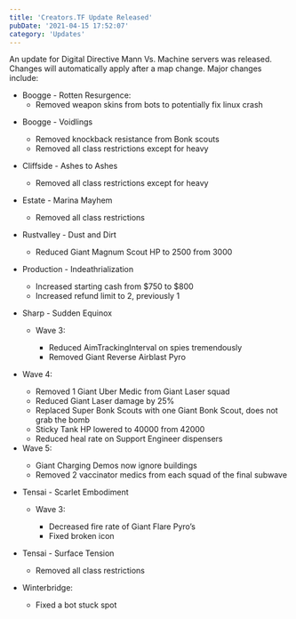 ```yaml
---
title: 'Creators.TF Update Released'
pubDate: '2021-04-15 17:52:07'
category: 'Updates'
---
```


<p>An update for Digital Directive Mann Vs. Machine servers was released. Changes will automatically apply after a map change. Major changes include:</p>
<ul>
<li style="font-weight: 400;" aria-level="1">Boogge - Rotten Resurgence:
<ul>
<li style="font-weight: 400;" aria-level="2">Removed weapon skins from bots to potentially fix linux crash</li>
</ul>
</li>
</ul>
<ul>
<li style="font-weight: 400;" aria-level="1">Boogge - Voidlings</li>
<ul>
<li style="font-weight: 400;" aria-level="2">Removed knockback resistance from Bonk scouts</li>
<li style="font-weight: 400;" aria-level="2">Removed all class restrictions except for heavy</li>
</ul>
</ul>
<ul>
<li style="font-weight: 400;" aria-level="1">Cliffside - Ashes to Ashes</li>
<ul>
<li style="font-weight: 400;" aria-level="2">Removed all class restrictions except for heavy</li>
</ul>
</ul>
<ul>
<li style="font-weight: 400;" aria-level="1">Estate - Marina Mayhem</li>
<ul>
<li style="font-weight: 400;" aria-level="2">Removed all class restrictions</li>
</ul>
</ul>
<ul>
<li style="font-weight: 400;" aria-level="1">Rustvalley - Dust and Dirt</li>
<ul>
<li style="font-weight: 400;" aria-level="2">Reduced Giant Magnum Scout HP to 2500 from 3000</li>
</ul>
</ul>
<ul>
<li style="font-weight: 400;" aria-level="1">Production - Indeathrialization</li>
<ul>
<li style="font-weight: 400;" aria-level="2">Increased starting cash from &#36;750 to &#36;800</li>
<li style="font-weight: 400;" aria-level="2">Increased refund limit to 2, previously 1</li>
</ul>
</ul>
<ul>
<li style="font-weight: 400;" aria-level="1">Sharp - Sudden Equinox</li>
<ul>
<li style="font-weight: 400;" aria-level="2">Wave 3:</li>
<ul>
<li style="font-weight: 400;" aria-level="3">Reduced AimTrackingInterval on spies tremendously</li>
<li style="font-weight: 400;" aria-level="3">Removed Giant Reverse Airblast Pyro</li>
</ul>
</ul>
</ul>
<ul>
<li style="font-weight: 400;" aria-level="1">Wave 4:</li>
<ul>
<li style="font-weight: 400;" aria-level="2">Removed 1 Giant Uber Medic from Giant Laser squad</li>
<li style="font-weight: 400;" aria-level="2">Reduced Giant Laser damage by 25%</li>
<li style="font-weight: 400;" aria-level="2">Replaced Super Bonk Scouts with one Giant Bonk Scout, does not grab the bomb</li>
<li style="font-weight: 400;" aria-level="2">Sticky Tank HP lowered to 40000 from 42000</li>
<li style="font-weight: 400;" aria-level="2">Reduced heal rate on Support Engineer dispensers</li>
</ul>
<li style="font-weight: 400;" aria-level="1">Wave 5:</li>
<ul>
<li style="font-weight: 400;" aria-level="2">Giant Charging Demos now ignore buildings</li>
<li style="font-weight: 400;" aria-level="2">Removed 2 vaccinator medics from each squad of the final subwave</li>
</ul>
</ul>
<ul>
<li style="font-weight: 400;" aria-level="1">Tensai - Scarlet Embodiment</li>
<ul>
<li style="font-weight: 400;" aria-level="2">Wave 3:</li>
<ul>
<li style="font-weight: 400;" aria-level="3">Decreased fire rate of Giant Flare Pyro&rsquo;s</li>
<li style="font-weight: 400;" aria-level="3">Fixed broken icon</li>
</ul>
</ul>
</ul>
<ul>
<li style="font-weight: 400;" aria-level="1">Tensai - Surface Tension</li>
<ul>
<li style="font-weight: 400;" aria-level="2">Removed all class restrictions</li>
</ul>
</ul>
<ul>
<li style="font-weight: 400;" aria-level="1">Winterbridge:</li>
<ul>
<li style="font-weight: 400;" aria-level="2">Fixed a bot stuck spot</li>
</ul>
</ul>

